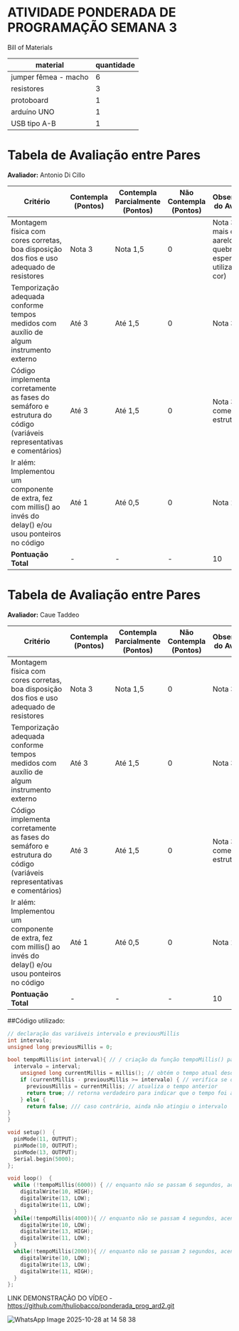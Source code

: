 # ATIVIDADE PONDERADA DE PROGRAMAÇÃO SEMANA 3

Bill of Materials

| material | quantidade |
| -----|-----|
| jumper fêmea - macho | 6 |
| resistores | 3 |
| protoboard | 1 |
| arduíno UNO | 1 |
| USB tipo A-B | 1 |

# Tabela de Avaliação entre Pares

**Avaliador:** Antonio Di Cillo

| Critério | Contempla (Pontos) | Contempla Parcialmente (Pontos) | Não Contempla (Pontos) | Observações do Avaliador |
|-----------|--------------------|----------------------------------|------------------------|---------------------------|
| Montagem física com cores corretas, boa disposição dos fios e uso adequado de resistores | Nota 3 | Nota 1,5 | 0 | Nota 3 (por mais que o aarelo tenha quebrado, foi esperto ao utilizar outra cor) |
| Temporização adequada conforme tempos medidos com auxílio de algum instrumento externo | Até 3 | Até 1,5 | 0 | Nota 3 |
| Código implementa corretamente as fases do semáforo e estrutura do código (variáveis representativas e comentários) | Até 3 | Até 1,5 | 0 | Nota 3 (bem comentado e estruturado) |
| Ir além: Implementou um componente de extra, fez com millis() ao invés do delay() e/ou usou ponteiros no código | Até 1 | Até 0,5 | 0 | Nota 1 |
| **Pontuação Total** | - | - | - | 10 |

# Tabela de Avaliação entre Pares

**Avaliador:** Caue Taddeo

| Critério | Contempla (Pontos) | Contempla Parcialmente (Pontos) | Não Contempla (Pontos) | Observações do Avaliador |
|-----------|--------------------|----------------------------------|------------------------|---------------------------|
| Montagem física com cores corretas, boa disposição dos fios e uso adequado de resistores | Nota 3 | Nota 1,5 | 0 | Nota 3 |
| Temporização adequada conforme tempos medidos com auxílio de algum instrumento externo | Até 3 | Até 1,5 | 0 | Nota 3 |
| Código implementa corretamente as fases do semáforo e estrutura do código (variáveis representativas e comentários) | Até 3 | Até 1,5 | 0 | Nota 3 (bem comentado e estruturado) |
| Ir além: Implementou um componente de extra, fez com millis() ao invés do delay() e/ou usou ponteiros no código | Até 1 | Até 0,5 | 0 | Nota 1 |
| **Pontuação Total** | - | - | - | 10 |

##Código utilizado:
```cpp
// declaração das variáveis intervalo e previousMillis
int intervalo;
unsigned long previousMillis = 0;

bool tempoMillis(int interval){ // / criação da função tempoMillis() para temporizar e controlar o tempo do semáforo usando millis()
  intervalo = interval;
    unsigned long currentMillis = millis(); // obtém o tempo atual desde que o Arduino foi iniciado
    if (currentMillis - previousMillis >= intervalo) { // verifica se o intervalo desejado já passou
      previousMillis = currentMillis; // atualiza o tempo anterior
      return true; // retorna verdadeiro para indicar que o tempo foi atingido
    } else {
      return false; /// caso contrário, ainda não atingiu o intervalo
}
}

void setup()  {  
  pinMode(11, OUTPUT);
  pinMode(10, OUTPUT);
  pinMode(13, OUTPUT);
  Serial.begin(5000);
};

void loop()  {
  while (!tempoMillis(6000)) { // enquanto não se passam 6 segundos, acende o led vermelho e apaga os outros
    digitalWrite(10, HIGH);
    digitalWrite(13, LOW);
    digitalWrite(11, LOW);
  }
  while(!tempoMillis(4000)){ // enquanto não se passam 4 segundos, acende o led verde e apaga os outros
    digitalWrite(10, LOW);
    digitalWrite(13, HIGH);
    digitalWrite(11, LOW);
  }
  while(!tempoMillis(2000)){ // enquanto não se passam 2 segundos, acende o led amarelo e apaga os outros
    digitalWrite(10, LOW);
    digitalWrite(13, LOW);
    digitalWrite(11, HIGH);
  }
};
```

LINK DEMONSTRAÇÃO DO VÍDEO - https://github.com/thuliobacco/ponderada_prog_ard2.git

![WhatsApp Image 2025-10-28 at 14 58 38](https://github.com/user-attachments/assets/5aac2ae0-c5f7-4960-847b-dae851775be6)
